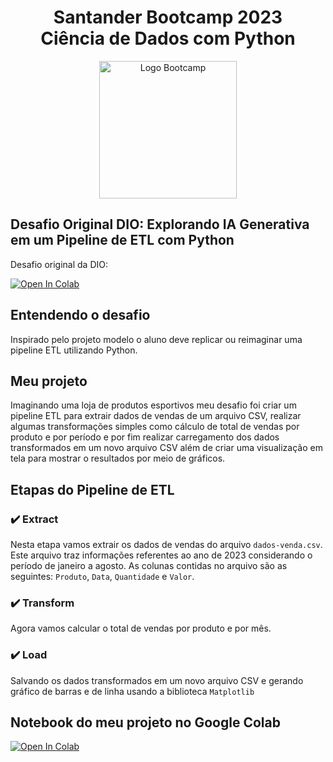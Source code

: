 <div align="center">
<h1>Santander Bootcamp 2023 <br> Ciência de Dados com Python</h1>
<img src="https://hermes.dio.me/tracks/03253ff0-95b9-4904-84e7-2063e9d6cb26.png" alt="Logo Bootcamp" width="220">
</div>

##  Desafio Original DIO: Explorando IA Generativa em um Pipeline de ETL com Python
Desafio original da DIO:

<a target="_blank" href="https://colab.research.google.com/drive/1SF_Q3AybFPozCcoFBptDSFbMk-6IVGF-?usp=sharing#scrollTo=k5fA5OrXt1a3">
  <img src="https://colab.research.google.com/assets/colab-badge.svg" alt="Open In Colab"/>
</a>

## Entendendo o desafio
Inspirado pelo projeto modelo o aluno deve replicar ou reimaginar uma pipeline ETL utilizando Python.

## Meu projeto 
Imaginando uma loja de produtos esportivos meu desafio foi criar um pipeline ETL para extrair dados de vendas de um arquivo CSV, realizar algumas transformações simples como cálculo de total de vendas por produto e por período e por fim realizar carregamento dos dados transformados em um novo arquivo CSV além de criar uma visualização em tela para mostrar o resultados por meio de gráficos.

## Etapas do Pipeline de ETL
### :heavy_check_mark: Extract
Nesta etapa vamos extrair os dados de vendas do arquivo `dados-venda.csv`. Este arquivo traz informações referentes ao ano de 2023 considerando o período de janeiro a agosto. As colunas contidas no arquivo são as seguintes: `Produto`, `Data`, `Quantidade` e `Valor`.

### :heavy_check_mark: Transform
Agora vamos calcular o total de vendas por produto e por mês.

### :heavy_check_mark: Load
 Salvando os dados transformados em um novo arquivo CSV e gerando gráfico de barras e de linha usando a biblioteca `Matplotlib`

## Notebook do meu projeto no Google Colab
<a target="_blank" href="https://colab.research.google.com/github/walterowisk/DIO_LabProject-Pipeline-ETL-Python/blob/main/DIO_LabProject_Pipeline_ETL_Analisando_Dados_de_Venda.ipynb">
  <img src="https://colab.research.google.com/assets/colab-badge.svg" alt="Open In Colab"/>
</a>

